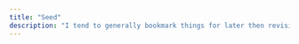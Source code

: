 ```yaml
---
title: "Seed"
description: "I tend to generally bookmark things for later then revisit them when I have time. These are collections of notes on articles, books, and readings. They are the seeds that form the basis of my ideas and thoughts."
---
```


